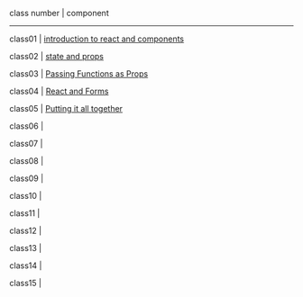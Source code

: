 class number | component

----------------------

class01 | [introduction to react and components](IntroToReact&Components)

class02 | [state and props](StateAndProps)

class03 | [Passing Functions as Props](PassingFunctionsAsProps)

class04 | [React and Forms](ReactAndForms)

class05 | [Putting it all together ](PuttingItAllTogether )

class06 | []()

class07 | []()

class08 | []()

class09 | []()

class10 | []()

class11 | []()

class12 | []()

class13 | []()

class14 | []()

class15 | []()